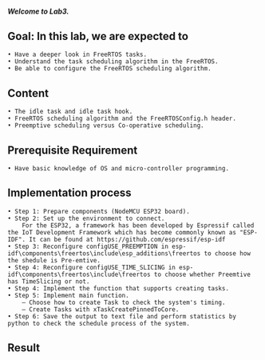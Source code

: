 ##### Welcome to Lab3.
## **Goal**: In this lab, we are expected to
    • Have a deeper look in FreeRTOS tasks.
    • Understand the task scheduling algorithm in the FreeRTOS.
    • Be able to configure the FreeRTOS scheduling algorithm.
## **Content**
    • The idle task and idle task hook.
    • FreeRTOS scheduling algorithm and the FreeRTOSConfig.h header.
    • Preemptive scheduling versus Co-operative scheduling.
## **Prerequisite Requirement**
    • Have basic knowledge of OS and micro-controller programming.
## **Implementation process**
    • Step 1: Prepare components (NodeMCU ESP32 board). 
    • Step 2: Set up the environment to connect. 
        For the ESP32, a framework has been developed by Espressif called the IoT Development Framework which has become commonly known as "ESP-IDF". It can be found at https://github.com/espressif/esp-idf 
    • Step 3: Reconfigure configUSE_PREEMPTION in esp-idf\components\freertos\include\esp_additions\freertos to choose how the shedule is Pre-emtive.
    • Step 4: Reconfigure configUSE_TIME_SLICING in esp-idf\components\freertos\include\freertos to choose whether Preemtive has TimeSlicing or not.
    • Step 4: Implement the function that supports creating tasks.
    • Step 5: Implement main function.
        – Choose how to create Task to check the system's timing.
        – Create Tasks with xTaskCreatePinnedToCore.
    • Step 6: Save the output to text file and perform statistics by python to check the schedule process of the system.
## **Result**
